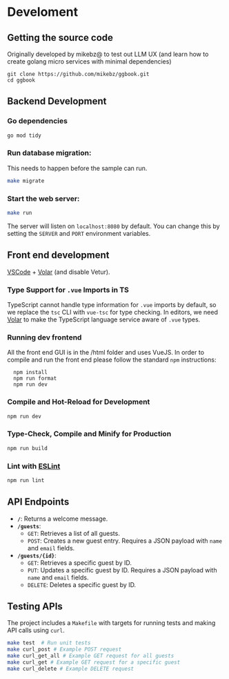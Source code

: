 # Develoment

## Getting the source code

Originally developed by mikebz@ to test out LLM UX (and learn how to create golang micro services with minimal
dependencies)

```
git clone https://github.com/mikebz/ggbook.git
cd ggbook
```

## Backend Development

### Go dependencies

```bash
go mod tidy
```

### Run database migration:

This needs to happen before the sample can run.

```bash
make migrate
```

### Start the web server:

```bash
make run
```

The server will listen on `localhost:8080` by default. You can change this by setting the `SERVER` and `PORT` environment variables.

## Front end development

[VSCode](https://code.visualstudio.com/) + [Volar](https://marketplace.visualstudio.com/items?itemName=Vue.volar) (and disable Vetur).

### Type Support for `.vue` Imports in TS

TypeScript cannot handle type information for `.vue` imports by default, so we replace the `tsc` CLI with `vue-tsc` for type checking. In editors, we need [Volar](https://marketplace.visualstudio.com/items?itemName=Vue.volar) to make the TypeScript language service aware of `.vue` types.

### Running dev frontend

All the front end GUI is in the /html folder and uses VueJS. In order to
compile and run the front end please follow the standard `npm` instructions:

```
  npm install
  npm run format
  npm run dev
```

### Compile and Hot-Reload for Development

```sh
npm run dev
```

### Type-Check, Compile and Minify for Production

```sh
npm run build
```

### Lint with [ESLint](https://eslint.org/)

```sh
npm run lint
```

## API Endpoints

- **`/`**: Returns a welcome message.
- **`/guests`**:
  - `GET`: Retrieves a list of all guests.
  - `POST`: Creates a new guest entry. Requires a JSON payload with `name` and `email` fields.
- **`/guests/{id}`**:
  - `GET`: Retrieves a specific guest by ID.
  - `PUT`: Updates a specific guest by ID. Requires a JSON payload with `name` and `email` fields.
  - `DELETE`: Deletes a specific guest by ID.

## Testing APIs

The project includes a `Makefile` with targets for running tests and making API calls using `curl`.

```bash
make test  # Run unit tests
make curl_post # Example POST request
make curl_get_all # Example GET request for all guests
make curl_get # Example GET request for a specific guest
make curl_delete # Example DELETE request
```
